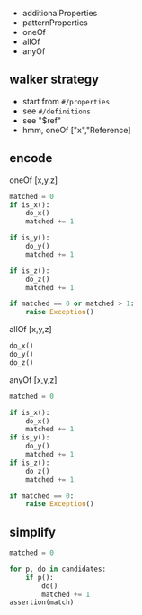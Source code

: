- additionalProperties
- patternProperties
- oneOf
- allOf
- anyOf

## walker strategy

- start from `#/properties`
- see `#/definitions`
- see "$ref"
- hmm, oneOf ["x","Reference]

## encode

oneOf [x,y,z]

```python
matched = 0
if is_x():
    do_x()
    matched += 1

if is_y():
    do_y()
    matched += 1

if is_z():
    do_z()
    matched += 1

if matched == 0 or matched > 1:
    raise Exception()
```

allOf [x,y,z]

```python
do_x()
do_y()
do_z()
```

anyOf [x,y,z]

```python
matched = 0

if is_x():
    do_x()
    matched += 1
if is_y():
    do_y()
    matched += 1
if is_z():
    do_z()
    matched += 1

if matched == 0:
    raise Exception()
```

## simplify

```python
matched = 0

for p, do in candidates:
    if p():
        do()
        matched += 1
assertion(match)
```
